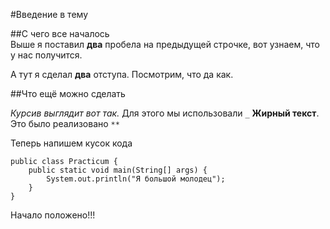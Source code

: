 #Введение в тему


##С чего все началось  
Выше я поставил **два** пробела на предыдущей строчке, вот узнаем, что у нас получится.

А тут я сделал **два** отступа. Посмотрим, что да как.


##Что ещё можно сделать


_Курсив выглядит вот так._ Для этого мы использовали `_`
**Жирный текст**. Это было реализовано `**`

Теперь напишем кусок кода 
```
public class Practicum {
    public static void main(String[] args) {
        System.out.println("Я большой молодец");
    }
}
```

Начало положено!!!


